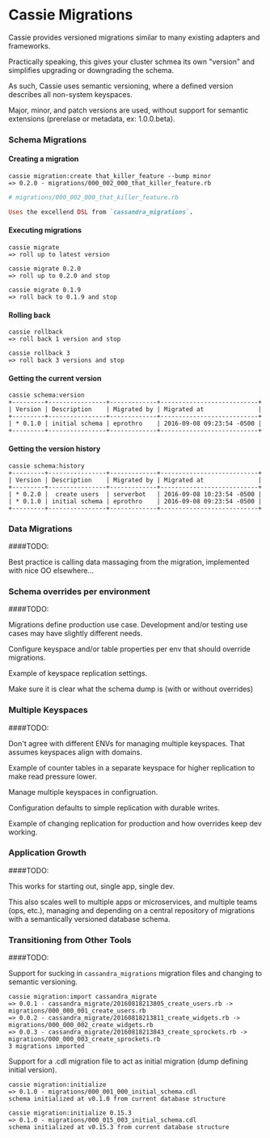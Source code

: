 # Cassie Migrations

Cassie provides versioned migrations similar to many existing adapters and frameworks.

Practically speaking, this gives your cluster schmea its own "version" and simplifies upgrading or downgrading the schema.

As such, Cassie uses semantic versioning, where a defined version describes all non-system keyspaces.

Major, minor, and patch versions are used, without support for semantic extensions (prerelase or metadata, ex: 1.0.0.beta).

### Schema Migrations
#### Creating a migration

```
cassie migration:create that_killer_feature --bump minor
=> 0.2.0 - migrations/000_002_000_that_killer_feature.rb
```

```ruby
# migrations/000_002_000_that_killer_feature.rb

Uses the excellend DSL from `cassandra_migrations`.
```

#### Executing migrations

```
cassie migrate
=> roll up to latest version
```

```
cassie migrate 0.2.0
=> roll up to 0.2.0 and stop
```

```
cassie migrate 0.1.9
=> roll back to 0.1.9 and stop
```

#### Rolling back

```
cassie rollback
=> roll back 1 version and stop
```

```
cassie rollback 3
=> roll back 3 versions and stop
```

#### Getting the current version
```
cassie schema:version
+---------+----------------+-------------+---------------------------+
| Version | Description    | Migrated by | Migrated at               |
+---------+----------------+-------------+---------------------------+
| * 0.1.0 | initial schema | eprothro    | 2016-09-08 09:23:54 -0500 |
+---------+----------------+-------------+---------------------------+
```

#### Getting the version history
```
cassie schema:history
+---------+----------------+-------------+---------------------------+
| Version | Description    | Migrated by | Migrated at               |
+---------+----------------+-------------+---------------------------+
| * 0.2.0 |  create users  | serverbot   | 2016-09-08 10:23:54 -0500 |
| * 0.1.0 | initial schema | eprothro    | 2016-09-08 09:23:54 -0500 |
+---------+----------------+-------------+---------------------------+
```

### Data Migrations

####TODO:

Best practice is calling data massaging from the migration, implemented with nice OO elsewhere...

### Schema overrides per environment

####TODO:

Migrations define production use case. Development and/or testing use cases may have slightly different needs.

Configure keyspace and/or table properties per env that should override migrations.

Example of keyspace replication settings.

Make sure it is clear what the schema dump is (with or without overrides)

### Multiple Keyspaces

####TODO:

Don't agree with different ENVs for managing multiple keyspaces. That assumes keyspaces align with domains.

Example of counter tables in a separate keyspace for higher replication to make read pressure lower.

Manage multiple keyspaces in configruation.

Configuration defaults to simple replication with durable writes.

Example of changing replication for production and how overrides keep dev working.

### Application Growth

####TODO:

This works for starting out, single app, single dev.

This also scales well to multiple apps or microservices, and multiple teams (ops, etc.), managing and depending on a central repository of migrations with a semantically versioned database schema.

### Transitioning from Other Tools

####TODO:

Support for sucking in `cassandra_migrations` migration files and changing to semantic versioning.

```
cassie migration:import cassandra_migrate
=> 0.0.1 - cassandra_migrate/20160818213805_create_users.rb -> migrations/000_000_001_create_users.rb
=> 0.0.2 - cassandra_migrate/20160818213811_create_widgets.rb -> migrations/000_000_002_create_widgets.rb
=> 0.0.3 - cassandra_migrate/20160818213843_create_sprockets.rb -> migrations/000_000_003_create_sprockets.rb
3 migrations imported
```

Support for a .cdl migration file to act as initial migration (dump defining initial version).

```
cassie migration:initialize
=> 0.1.0 - migrations/000_001_000_initial_schema.cdl
schema initialized at v0.1.0 from current database structure
```

```
cassie migration:initialize 0.15.3
=> 0.1.0 - migrations/000_015_003_initial_schema.cdl
schema initialized at v0.15.3 from current database structure
```